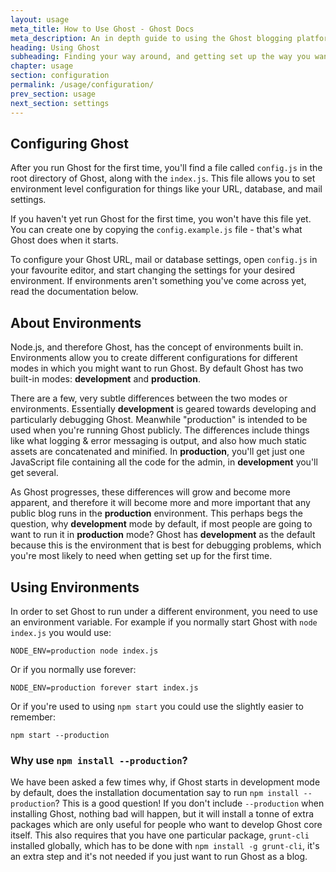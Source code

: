 ```yaml
---
layout: usage
meta_title: How to Use Ghost - Ghost Docs
meta_description: An in depth guide to using the Ghost blogging platform. Got Ghost but not sure how to get going? Start here!
heading: Using Ghost
subheading: Finding your way around, and getting set up the way you want
chapter: usage
section: configuration
permalink: /usage/configuration/
prev_section: usage
next_section: settings
---
```



## Configuring Ghost <a id="configuration"></a>

After you run Ghost for the first time, you'll find a file called `config.js` in the root directory of Ghost, along with the `index.js`. This file allows you to set environment level configuration for things like your URL, database, and mail settings.

If you haven't yet run Ghost for the first time, you won't have this file yet. You can create one by copying the `config.example.js` file - that's what Ghost does when it starts. 

To configure your Ghost URL, mail or database settings, open `config.js` in your favourite editor, and start changing the settings for your desired environment. If environments aren't something you've come across yet, read the documentation below.

## About Environments <a id="environments"></a>

Node.js, and therefore Ghost, has the concept of environments built in. Environments allow you to create different configurations for different modes in which you might want to run Ghost. By default Ghost has two built-in modes: **development** and **production**.

There are a few, very subtle differences between the two modes or environments. Essentially **development** is geared towards developing and particularly debugging Ghost. Meanwhile "production" is intended to be used when you're running Ghost publicly. The differences include things like what logging & error messaging is output, and also how much static assets are concatenated and minified. In **production**, you'll get just one JavaScript file containing all the code for the admin, in **development** you'll get several.

As Ghost progresses, these differences will grow and become more apparent, and therefore it will become more and more important that any public blog runs in the **production** environment. This perhaps begs the question, why **development** mode by default, if most people are going to want to run it in **production** mode? Ghost has **development** as the default because this is the environment that is best for debugging problems, which you're most likely to need when getting set up for the first time.

##  Using Environments <a id="using-env"></a>

In order to set Ghost to run under a different environment, you need to use an environment variable. For example if you normally start Ghost with `node index.js` you would use:

`NODE_ENV=production node index.js`

Or if you normally use forever:

`NODE_ENV=production forever start index.js`

Or if you're used to using `npm start` you could use the slightly easier to remember:

`npm start --production`

### Why use `npm install --production`?

We have been asked a few times why, if Ghost starts in development mode by default, does the installation documentation say to run `npm install --production`? This is a good question! If you don't include `--production` when installing Ghost, nothing bad will happen, but it will install a tonne of extra packages which are only useful for people who want to develop Ghost core itself. This also requires that you have one particular package, `grunt-cli` installed globally, which has to be done with `npm install -g grunt-cli`, it's an extra step and it's not needed if you just want to run Ghost as a blog.

